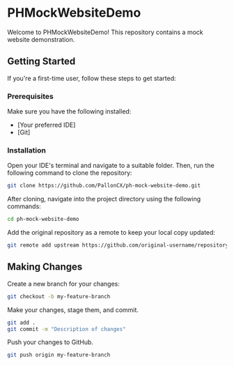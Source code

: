 # PHMockWebsiteDemo

Welcome to PHMockWebsiteDemo! This repository contains a mock website demonstration.

## Getting Started

If you're a first-time user, follow these steps to get started:

### Prerequisites

Make sure you have the following installed:

- [Your preferred IDE]
- [Git]

### Installation

Open your IDE's terminal and navigate to a suitable folder. Then, run the following command to clone the repository:

```bash
git clone https://github.com/PallonCX/ph-mock-website-demo.git
```

After cloning, navigate into the project directory using the following commands:

```bash
cd ph-mock-website-demo
```

Add the original repository as a remote to keep your local copy updated:

```bash
git remote add upstream https://github.com/original-username/repository.git
```

## Making Changes

Create a new branch for your changes:

```bash
git checkout -b my-feature-branch
```

Make your changes, stage them, and commit.

```bash
git add .
git commit -m "Description of changes"
```

Push your changes to GitHub.

```bash
git push origin my-feature-branch
```


